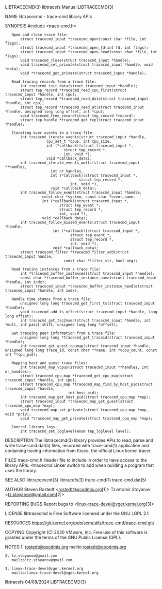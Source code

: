 LIBTRACECMD(3)							       libtracefs Manual							LIBTRACECMD(3)

NAME
       libtracecmd - trace-cmd library APIs

SYNOPSIS
       #include <trace-cmd.h>

       Open and close trace file:
	       struct tracecmd_input *tracecmd_open(const char *file, int flags);
	       struct tracecmd_input *tracecmd_open_fd(int fd, int flags);
	       struct tracecmd_input *tracecmd_open_head(const char *file, int flags);
	       void tracecmd_close(struct tracecmd_input *handle);
	       void tracecmd_set_private(struct tracecmd_input *handle, void *data);
	       void *tracecmd_get_private(struct tracecmd_input *handle);

       Read tracing records from a trace file:
	       int tracecmd_init_data(struct tracecmd_input *handle);
	       struct tep_record *tracecmd_read_cpu_first(struct tracecmd_input *handle, int cpu);
	       struct tep_record *tracecmd_read_data(struct tracecmd_input *handle, int cpu);
	       struct tep_record *tracecmd_read_at(struct tracecmd_input *handle, unsigned long long offset, int *cpu);
	       void tracecmd_free_record(struct tep_record *record);
	       struct tep_handle *tracecmd_get_tep(struct tracecmd_input *handle);

       Iterating over events in a trace file:
	       int tracecmd_iterate_events(struct tracecmd_input *handle,
					   cpu_set_t *cpus, int cpu_size,
					   int (*callback)(struct tracecmd_input *,
							   struct tep_record *,
							   int, void *),
					   void *callback_data);
	       int tracecmd_iterate_events_multi(struct tracecmd_input **handles,
						 int nr_handles,
						 int (*callback)(struct tracecmd_input *,
									  struct tep_record *,
								  int, void *),
						 void *callback_data);
	       int tracecmd_follow_event(struct tracecmd_input *handle,
					 const char *system, const char *event_name,
					 int (*callback)(struct tracecmd_input *,
							 struct tep_event *,
							 struct tep_record *,
							 int, void *),
					 void *callback_data);
	       int tracecmd_follow_missed_events(struct tracecmd_input *handle,
						  int (*callback)(struct tracecmd_input *,
								  struct tep_event *,
								  struct tep_record *,
								  int, void *),
						  void *callback_data);
	       struct tracecmd_filter *tracecmd_filter_add(struct tracecmd_input handle,
							   const char *filter_str, bool neg);

       Read tracing instances from a trace file:
	       int *tracecmd_buffer_instances(struct tracecmd_input *handle);
	       const char *tracecmd_buffer_instance_name(struct tracecmd_input *handle, int indx);
	       struct tracecmd_input *tracecmd_buffer_instance_handle(struct tracecmd_input *handle, int indx);

       Handle time stamps from a trace file:
	       unsigned long long tracecmd_get_first_ts(struct tracecmd_input *handle);
	       void tracecmd_add_ts_offset(struct tracecmd_input *handle, long long offset);
	       int tracecmd_get_tsc2nsec(struct tracecmd_input *handle, int *mult, int pass[]shift, unsigned long long *offset);

       Get traceing peer information from a trace file:
	       unsigned long long *tracecmd_get_traceid(struct tracecmd_input *handle);
	       int tracecmd_get_guest_cpumap(struct tracecmd_input *handle, unsigned long long trace_id, const char **name, int *vcpu_count, const int **cpu_pid);

       Mapping host and guest trace files:
	       int tracecmd_map_vcpus(struct tracecmd_input **handles, int nr_handles);
	       struct tracecmd_cpu_map *tracecmd_get_cpu_map(struct tracecmd_input *handle, int cpu);
	       struct tracecmd_cpu_map *tracecmd_map_find_by_host_pid(struct tracecmd_input *handle,
							     int host_pid);
	       int tracecmd_map_get_host_pid(struct tracecmd_cpu_map *map);
	       struct tracecmd_input *tracecmd_map_get_guest(struct tracecmd_cpu_map *map);
	       void tracecmd_map_set_private(struct tracecmd_cpu_map *map, void *priv);
	       void *tracecmd_map_get_private(struct tracecmd_cpu_map *map);

       Control library logs:
	       int tracecmd_set_loglevel(enum tep_loglevel level);

DESCRIPTION
       The libtracecmd(3) library provides APIs to read, parse and write trace-cmd.dat(5) files, recorded with trace-cmd(1) application and containing tracing
       information from ftrace, the official Linux kernel tracer.

FILES
	   trace-cmd.h
		   Header file to include in order to have access to the library APIs.
	   -ltracecmd
		   Linker switch to add when building a program that uses the library.

SEE ALSO
       libtraceevent(3) libtracefs(3) trace-cmd(1) trace-cmd.dat(5)

AUTHOR
	   Steven Rostedt <rostedt@goodmis.org[1]>
	   Tzvetomir Stoyanov <tz.stoyanov@gmail.com[2]>

REPORTING BUGS
       Report bugs to <linux-trace-devel@vger.kernel.org[3]>

LICENSE
       libtracecmd is Free Software licensed under the GNU LGPL 2.1

RESOURCES
       https://git.kernel.org/pub/scm/utils/trace-cmd/trace-cmd.git/

COPYING
       Copyright (C) 2020 VMware, Inc. Free use of this software is granted under the terms of the GNU Public License (GPL).

NOTES
	1. rostedt@goodmis.org
	   mailto:rostedt@goodmis.org

	2. tz.stoyanov@gmail.com
	   mailto:tz.stoyanov@gmail.com

	3. linux-trace-devel@vger.kernel.org
	   mailto:linux-trace-devel@vger.kernel.org

libtracefs								  04/08/2024								LIBTRACECMD(3)
